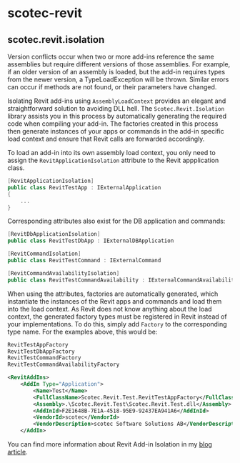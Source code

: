 # scotec-revit

## scotec.revit.isolation
Version conflicts occur when two or more add-ins reference the same assemblies but require different versions of those assemblies. For example, if an older version of an assembly is loaded, but the add-in requires types from the newer version, a TypeLoadException will be thrown. Similar errors can occur if methods are not found, or their parameters have changed. 

Isolating Revit add-ins using ```AssemblyLoadContext``` provides an elegant and straightforward solution to avoiding DLL hell. The ```Scotec.Revit.Isolation``` library assists you in this process by automatically generating the required code when compiling your add-in. The factories created in this process then generate instances of your apps or commands in the add-in specific load context and ensure that Revit calls are forwarded accordingly.

To load an add-in into its own assembly load context, you only need to assign the ```RevitApplicationIsolation``` attribute to the Revit appplication class. 

```csharp
[RevitApplicationIsolation]
public class RevitTestApp : IExternalApplication
{
	...
}
```

Corresponding attributes also exist for the DB application and commands:

```csharp
[RevitDbApplicationIsolation]
public class RevitTestDbApp : IExternalDBApplication
```

```csharp
[RevitCommandIsolation]
public class RevitTestCommand : IExternalCommand
```

```csharp
[RevitCommandAvailabilityIsolation]
public class RevitTestCommandAvailability : IExternalCommandAvailability
```

When using the attributes, factories are automatically generated, which instantiate the instances of the Revit apps and commands and load them into the load context. As Revit does not know anything about the load context, the generated factory types must be registered in Revit instead of your implementations. To do this, simply add ```Factory``` to the corresponding type name.
For the examples above, this would be:

```csharp
RevitTestAppFactory
RevitTestDbAppFactory
RevitTestCommandFactory
RevitTestCommandAvailabilityFactory
```

```xml
<RevitAddIns>
	<AddIn Type="Application">
		<Name>Test</Name>
		<FullClassName>Scotec.Revit.Test.RevitTestAppFactory</FullClassName>
		<Assembly>.\Scotec.Revit.Test\Scotec.Revit.Test.dll</Assembly>
		<AddInId>F2E1648B-7E1A-4518-95E9-92437EA941A6</AddInId>
		<VendorId>scotec</VendorId>
		<VendorDescription>scotec Software Solutions AB</VendorDescription>
	</AddIn>
```


You can find more information about Revit Add-in Isolation in my [blog article](https://www.scotec-software.com/en/blog/posts/Innovative-Revit-Addin-Development-Part-3).